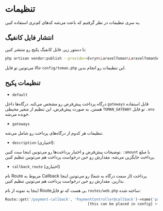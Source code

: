 # تنظیمات

یه سری تنظیمات در نظر گرفتیم که باعث می‌شه کدهای کم‌تری استفاده کنین.

## انتشار فایل کانفیگ
با دستور زیر، فایل کانفیگ پکیج رو منتشر کنین:
```bash
php artisan vendor:publish --provider=Evryn\LaravelToman\LaravelTomanServiceProvider --tag=config
```

حالا می‌تونین تو فایل `config/toman.php` این تنظیمات رو انجام بدین.

## تنظیمات پکیح
 * `default`
 
 درگاه پرداخت پیش‌فرض رو مشخص می‌کنه. درگاه‌ها داخل `gateways` قابل استفاده هستن. به صورت پیش‌فرض، این تنظیم از متغیر محیطی `TOMAN_GATEWAY` تو فایل &lrm;`.env` خونده می‌شه.

 * `gateways`

تنظیمات هر کدوم از درگاه‌های پرداخت رو شامل می‌شه.
 
 * `description` (اختیاری): 

توضیحات پیش‌فرض و اختیار پرداخت‌ها رو می‌تونین اینجا ست کنین. &lrm;`:amount` با مبلغ پرداخت جایگزین می‌شه.
مقدارش رو حین درخواست پرداخت هم می‌تونین تنظیم کنین.

 * `callback_route` (اختیاری)

نام Route مربوط به Callback پرداخت (از سمت درگاه به شما) رو می‌تونین اینجا بذارین.
مقدارش رو حین درخواست پرداخت هم می‌تونین تنظیم کنین.

اینجا یه نمونه از نام Routeـی هست که تو فایل `routes/web.php` ساخته شده:
```php
Route::get('/payment-callback', 'PaymentController@callback')->name('payment.callback');
                                      [this can be placed in config] ↑↑↑↑↑↑↑↑↑↑↑↑↑↑↑↑
```

